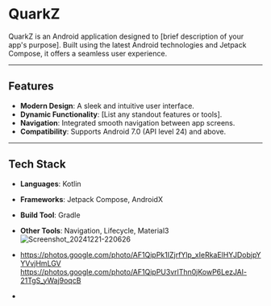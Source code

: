 # QuarkZ

QuarkZ is an Android application designed to [brief description of your app's purpose]. Built using the latest Android technologies and Jetpack Compose, it offers a seamless user experience.

---

## Features
- **Modern Design**: A sleek and intuitive user interface.
- **Dynamic Functionality**: [List any standout features or tools].
- **Navigation**: Integrated smooth navigation between app screens.
- **Compatibility**: Supports Android 7.0 (API level 24) and above.

---

## Tech Stack
- **Languages**: Kotlin
- **Frameworks**: Jetpack Compose, AndroidX
- **Build Tool**: Gradle
- **Other Tools**: Navigation, Lifecycle, Material3
![Screenshot_20241221-220626](https://github.com/user-attachments/assets/df789f74-0ec6-445c-a1d0-26d27359e65a)

- https://photos.google.com/photo/AF1QipPk1IZjrfYlp_xIeRkaElHYJDobjpYYVvjHmLGV
https://photos.google.com/photo/AF1QipPU3vrlThn0jKowP6LezJAl-21TgS_yWaj9oqcB
- 
